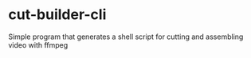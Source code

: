 # cut-builder-cli
Simple program that generates a shell script for cutting and assembling video with ffmpeg
